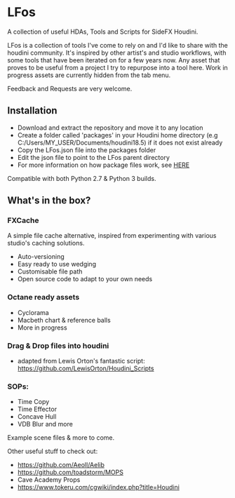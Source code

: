 # LFos

A collection of useful HDAs, Tools and Scripts for SideFX Houdini.

LFos is a collection of tools I've come to rely on and I'd like to share with the houdini community. It's inspired by other artist's and studio workflows, with some tools that have been iterated on for a few years now. Any asset that proves to be useful from a project I try to repurpose into a tool here. Work in progress assets are currently hidden from the tab menu.

Feedback and Requests are very welcome.

## Installation 
* Download and extract the repository and move it to any location
* Create a folder called 'packages' in your Houdini home directory (e.g C:/Users/MY_USER/Documents/houdini18.5) if it does not exist already
* Copy the LFos.json file into the packages folder
* Edit the json file to point to the LFos parent directory
* For more information on how package files work, see [HERE](https://www.sidefx.com/docs/houdini/ref/plugins.html)

Compatible with both Python 2.7 & Python 3 builds.

## What's in the box?

### FXCache
A simple file cache alternative, inspired from experimenting with various studio's caching solutions.

* Auto-versioning
* Easy ready to use wedging
* Customisable file path
* Open source code to adapt to your own needs

### Octane ready assets
* Cyclorama
* Macbeth chart & reference balls
* More in progress

### Drag & Drop files into houdini
- adapted from Lewis Orton's fantastic script:  https://github.com/LewisOrton/Houdini_Scripts

### SOPs:
* Time Copy
* Time Effector
* Concave Hull
* VDB Blur
and more

Example scene files & more to come. 

Other useful stuff to check out:
- https://github.com/Aeoll/Aelib
- https://github.com/toadstorm/MOPS
- Cave Academy Props
- https://www.tokeru.com/cgwiki/index.php?title=Houdini
